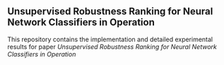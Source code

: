 ## **Unsupervised Robustness Ranking for Neural Network Classifiers in Operation**
This repository contains the implementation and detailed experimental results for paper *Unsupervised Robustness Ranking for Neural Network Classifiers in Operation* 
